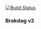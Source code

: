 [![Build Status](https://travis-ci.com/Ffyud/brakdag-v2.svg?branch=master)](https://travis-ci.com/Ffyud/brakdag-v2)

### Brakdag v2